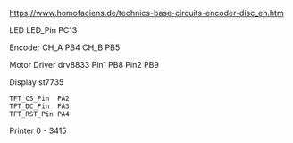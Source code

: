 https://www.homofaciens.de/technics-base-circuits-encoder-disc_en.htm

LED
	LED_Pin		PC13	

Encoder
	CH_A		PB4
	CH_B		PB5

Motor Driver drv8833
	Pin1		PB8
	Pin2		PB9

Display 
st7735

	TFT_CS_Pin	PA2
	TFT_DC_Pin	PA3
	TFT_RST_Pin PA4

Printer 
   0 - 3415